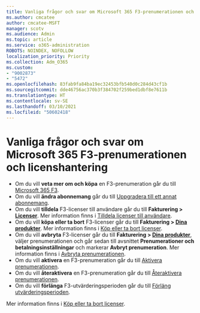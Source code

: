 ```yaml
---
title: Vanliga frågor och svar om Microsoft 365 F3-prenumerationen och licenshantering
ms.author: cmcatee
author: cmcatee-MSFT
manager: scotv
ms.audience: Admin
ms.topic: article
ms.service: o365-administration
ROBOTS: NOINDEX, NOFOLLOW
localization_priority: Priority
ms.collection: Adm_O365
ms.custom:
- "9002873"
- "5472"
ms.openlocfilehash: 83fab9fa84ba19ec32453bfb540d0c284d43cf1b
ms.sourcegitcommit: dde46756ac370b3f384702f259bed1dbf8e7611b
ms.translationtype: HT
ms.contentlocale: sv-SE
ms.lasthandoff: 03/10/2021
ms.locfileid: "50602418"
---
```

# <a name="microsoft-365-f3-subscription-and-license-management-faq"></a>Vanliga frågor och svar om Microsoft 365 F3-prenumerationen och licenshantering

- Om du vill **veta mer om och köpa** en F3-prenumeration går du till [Microsoft 365 F3](https://www.microsoft.com/microsoft-365/microsoft-365-enterprise-f3?activetab=pivot%3aoverviewtab).
- Om du vill **ändra abonnemang** går du till [Uppgradera till ett annat abonnemang](https://docs.microsoft.com/microsoft-365/commerce/subscriptions/upgrade-to-different-plan).
- Om du vill **tilldela** F3-licenser till användare går du till **Fakturering > [Licenser](https://go.microsoft.com/fwlink/p/?linkid=842264)**. Mer information finns i [Tilldela licenser till användare](https://docs.microsoft.com/microsoft-365/admin/manage/assign-licenses-to-users).
- Om du vill **köpa eller ta bort** F3-licenser går du till **Fakturering > [Dina produkter](https://go.microsoft.com/fwlink/p/?linkid=842054)**. Mer information finns i [Köp eller ta bort licenser](https://docs.microsoft.com/microsoft-365/commerce/licenses/buy-licenses#buy-or-remove-licenses-for-your-business-subscription).
- Om du vill **avbryta** F3-licenser går du till **Fakturering > [Dina produkter](https://go.microsoft.com/fwlink/p/?linkid=842054)**, väljer prenumerationen och går sedan till avsnittet **Prenumerationer och betalningsinställningar** och markerar **Avbryt prenumeration**. Mer information finns i [Avbryta prenumerationen](https://docs.microsoft.com/microsoft-365/commerce/subscriptions/cancel-your-subscription).
- Om du vill **aktivera** en F3-prenumeration går du till [Aktivera prenumerationen](https://docs.microsoft.com/alchemyinsights/activate-your-office-365-subscription).
- Om du vill **återaktivera** en F3-prenumeration går du till [Återaktivera prenumerationen](https://docs.microsoft.com/alchemyinsights/reactivate-your-subscription).
- Om du vill **förlänga** F3-utvärderingsperioden går du till [Förläng utvärderingsperioden](https://docs.microsoft.com/microsoft-365/commerce/extend-your-trial).

Mer information finns i [Köp eller ta bort licenser](https://docs.microsoft.com/microsoft-365/commerce/licenses/buy-licenses).